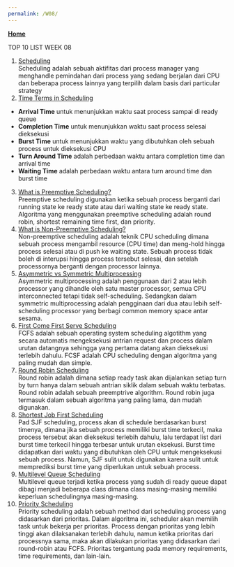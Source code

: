 ```yaml
---
permalink: /W08/
---
```

[**Home**](https://nadhirarafik.github.io/os211/)

TOP 10 LIST WEEK 08

1. [Scheduling](https://www.tutorialspoint.com/operating_system/os_process_scheduling.htm)<br>
Scheduling adalah sebuah aktifitas dari process manager yang menghandle pemindahan dari process yang sedang berjalan dari CPU dan beberapa process lainnya yang terpilih dalam basis dari particular strategy
2. [Time Terms in Scheduling](https://www.geeksforgeeks.org/cpu-scheduling-in-operating-systems/)<br>
* **Arrival Time** untuk menunjukkan waktu saat process sampai di ready queue
* **Completion Time** untuk menunjukkan waktu saat process selesai dieksekusi
* **Burst Time** untuk menunjukkan waktu yang dibutuhkan oleh sebuah process untuk dieksekusi CPU
* **Turn Around Time** adalah perbedaan waktu antara completion time dan arrival time
* **Waiting Time** adalah perbedaan waktu antara turn around time dan burst time
3. [What is Preemptive Scheduling?](https://www.geeksforgeeks.org/preemptive-and-non-preemptive-scheduling/)<br>
Preemptive scheduling digunakan ketika sebuah process berganti dari running state ke ready state atau dari waiting state ke ready state. Algoritma yang menggunakan preemptive scheduling adalah round robin, shortest remaining time first, dan priority.
4. [What is Non-Preemptive Scheduling?](https://www.tutorialspoint.com/preemptive-and-non-preemptive-scheduling)<br>
Non-preemptive scheduling adalah teknik CPU scheduling dimana sebuah process mengambil resource (CPU time) dan meng-hold hingga process selesai atau di push ke waiting state. Sebuah process tidak boleh di interupsi hingga process tersebut selesai, dan setelah processornya berganti dengan processor lainnya.
5. [Asymmetric vs Symmetric Multiprocessing](https://www.tutorialspoint.com/difference-between-asymmetric-and-symmetric-multiprocessing)<br>
Asymmetric multiprocessing adalah penggunaan dari 2 atau lebih processor yang dihandle oleh satu master processor, semua CPU interconnected tetapi tidak self-scheduling. Sedangkan dalam symmetric multiprocessing adalah pengginaan dari dua atau lebih self-scheduling processor yang berbagi common memory space antar sesama.
6. [First Come First Serve Scheduling](https://www.guru99.com/fcfs-scheduling)<br>
FCFS adalah sebuah operating system scheduling algotithm yang secara automatis mengeksekusi antrian request dan process dalam urutan datangnya sehingga yang pertama datang akan dieksekusi terlebih dahulu. FCSF adalah CPU scheduling dengan algoritma yang paling mudah dan simple.
7. [Round Robin Scheduling](https://www.guru99.com/round-robin-scheduling-example)<br>
Round robin adalah dimana setiap ready task akan dijalankan setiap turn by turn hanya dalam sebuah antrian siklik dalam sebuah waktu terbatas. Round robin adalah sebuah preemptrive algorithm. Round robin juga termasuk dalam sebuah algoritma yang paling lama, dan mudah digunakan.
8. [Shortest Job First Scheduling](https://www.javatpoint.com/os-sjf-scheduling)<br>
Pad SJF scheduling, process akan di schedule berdasarkan burst timenya, dimana jika sebuah process memiliki burst time terkecil, maka process tersebut akan dieksekusi terlebih dahulu, lalu terdapat list dari burst time terkecil hingga terbesar untuk urutan eksekusi. Burst time didapatkan dari waktu yang dibutuhkan oleh CPU untuk mengeksekusi sebuah process. Namun, SJF sulit untuk digunakan karena sulit untuk memprediksi burst time yang diperlukan untuk sebuah process.
9. [Multilevel Queue Scheduling](https://www.geeksforgeeks.org/multilevel-queue-mlq-cpu-scheduling/)<br>
Multilevel queue terjadi ketika process yang sudah di ready queue dapat dibagi menjadi beberapa class dimana class masing-masing memiliki keperluan schedulingnya masing-masing.
10. [Priority Scheduling](https://www.guru99.com/priority-scheduling-program)<br>
Priority scheduling adalah sebuah method dari scheduling process yang didasarkan dari prioritas. Dalam algoritma ini, scheduler akan memilih task untuk bekerja per prioritas. Process dengan prioritas yang lebih tinggi akan dilaksanakan terlebih dahulu, namun ketika prioritas dari processnya sama, maka akan dilakukan prioritas yang didasarkan dari round-robin atau FCFS. Prioritas tergantung pada memory requirements, time requirements, dan lain-lain. 
